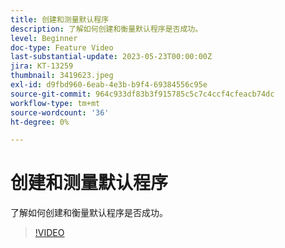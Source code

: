```yaml
---
title: 创建和测量默认程序
description: 了解如何创建和衡量默认程序是否成功。
level: Beginner
doc-type: Feature Video
last-substantial-update: 2023-05-23T00:00:00Z
jira: KT-13259
thumbnail: 3419623.jpeg
exl-id: d9fbd960-6eab-4e3b-b9f4-69384556c95e
source-git-commit: 964c933df83b3f915785c5c7c4ccf4cfeacb74dc
workflow-type: tm+mt
source-wordcount: '36'
ht-degree: 0%

---
```



# 创建和测量默认程序

了解如何创建和衡量默认程序是否成功。

>[!VIDEO](https://video.tv.adobe.com/v/3419623/?learn=on)
